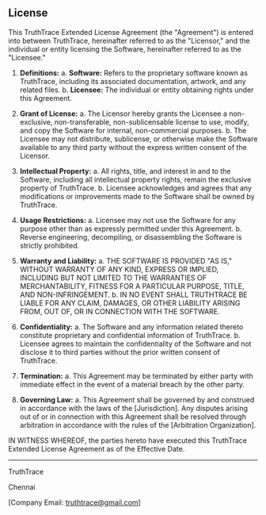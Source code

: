 ## License


This TruthTrace Extended License Agreement (the "Agreement") is entered into between TruthTrace, hereinafter referred to as the "Licensor," and the individual or entity licensing the Software, hereinafter referred to as the "Licensee."

1. **Definitions:**
   a. **Software:** Refers to the proprietary software known as TruthTrace, including its associated documentation, artwork, and any related files.
   b. **Licensee:** The individual or entity obtaining rights under this Agreement.

2. **Grant of License:**
   a. The Licensor hereby grants the Licensee a non-exclusive, non-transferable, non-sublicensable license to use, modify, and copy the Software for internal, non-commercial purposes.
   b. The Licensee may not distribute, sublicense, or otherwise make the Software available to any third party without the express written consent of the Licensor.

3. **Intellectual Property:**
   a. All rights, title, and interest in and to the Software, including all intellectual property rights, remain the exclusive property of TruthTrace.
   b. Licensee acknowledges and agrees that any modifications or improvements made to the Software shall be owned by TruthTrace.

4. **Usage Restrictions:**
   a. Licensee may not use the Software for any purpose other than as expressly permitted under this Agreement.
   b. Reverse engineering, decompiling, or disassembling the Software is strictly prohibited.

5. **Warranty and Liability:**
   a. THE SOFTWARE IS PROVIDED "AS IS," WITHOUT WARRANTY OF ANY KIND, EXPRESS OR IMPLIED, INCLUDING BUT NOT LIMITED TO THE WARRANTIES OF MERCHANTABILITY, FITNESS FOR A PARTICULAR PURPOSE, TITLE, AND NON-INFRINGEMENT.
   b. IN NO EVENT SHALL TRUTHTRACE BE LIABLE FOR ANY CLAIM, DAMAGES, OR OTHER LIABILITY ARISING FROM, OUT OF, OR IN CONNECTION WITH THE SOFTWARE.

6. **Confidentiality:**
   a. The Software and any information related thereto constitute proprietary and confidential information of TruthTrace.
   b. Licensee agrees to maintain the confidentiality of the Software and not disclose it to third parties without the prior written consent of TruthTrace.

7. **Termination:**
   a. This Agreement may be terminated by either party with immediate effect in the event of a material breach by the other party.

8. **Governing Law:**
   a. This Agreement shall be governed by and construed in accordance with the laws of the [Jurisdiction]. Any disputes arising out of or in connection with this Agreement shall be resolved through arbitration in accordance with the rules of the [Arbitration Organization].

IN WITNESS WHEREOF, the parties hereto have executed this TruthTrace Extended License Agreement as of the Effective Date.

__________________________

TruthTrace

Chennai

[Company Email: truthtrace@gmail.com]

